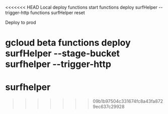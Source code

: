 <<<<<<< HEAD
Local deploy
functions start
functions deploy surfHelper --trigger-http
functions surfHelper reset

Deploy to prod

gcloud beta functions deploy surfHelper --stage-bucket surfhelper --trigger-http
=======
# surfhelper
>>>>>>> 09b1b97504c331674fc8a43fa8729ec637c29928
